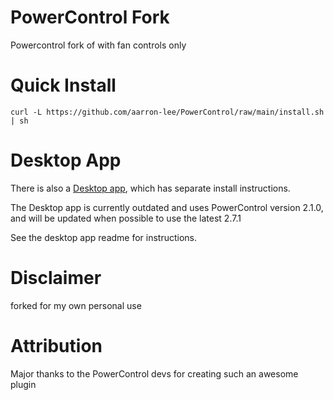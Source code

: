# PowerControl Fork

Powercontrol fork of with fan controls only

# Quick Install

```
curl -L https://github.com/aarron-lee/PowerControl/raw/main/install.sh | sh
```

# Desktop App

There is also a [Desktop app](https://github.com/aarron-lee/PowerControl-Electron), which has separate install instructions.

The Desktop app is currently outdated and uses PowerControl version 2.1.0, and will be updated when possible to use the latest 2.7.1

See the desktop app readme for instructions.

# Disclaimer

forked for my own personal use

# Attribution

Major thanks to the PowerControl devs for creating such an awesome plugin
